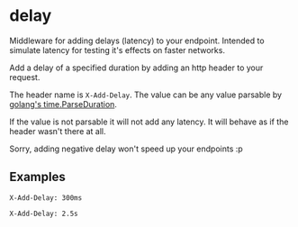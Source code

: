 # delay
Middleware for adding delays (latency) to your endpoint. Intended to simulate latency for testing it's effects on faster networks.

Add a delay of a specified duration by adding an http header to your request.

The header name is `X-Add-Delay`. The value can be any value parsable by [golang's time.ParseDuration](http://golang.org/pkg/time/#ParseDuration).

If the value is not parsable it will not add any latency. It will behave as if the header wasn't there at all.

Sorry, adding negative delay won't speed up your endpoints :p

## Examples

`X-Add-Delay: 300ms`

`X-Add-Delay: 2.5s`
